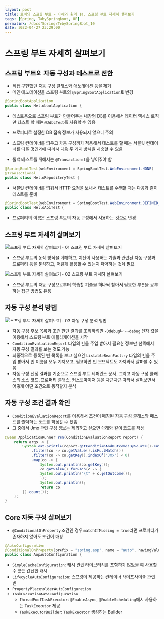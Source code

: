 ```yaml
---
layout: post
title: 토비의 스프링 부트 - 이해와 원리 10. 스프링 부트 자세히 살펴보기
tags: [Spring, TobySpringBoot, UF]
permalink: /docs/Spring/TobySpringBoot_10
date: 2022-04-27 23:29:00
---
```

# 스프링 부트 자세히 살펴보기
## 스프링 부트의 자동 구성과 테스트로 전환
- 직접 구현했던 자동 구성 클래스와 애노테이션 등을 제거
- 메인 애노테이션을 스프링 부트의 `@SpringBootApplication`로 변경

```java
@SpringBootApplication
public class HellobootApplication {
```

- 테스트용으로 스프링 부트가 만들어주는 내장형 DB를 이용해서 데이터 액세스 로직만 테스트 할 때는 `@JdbcTest`를 사용할 수 있음
- 프로퍼티로 설정한 DB 접속 정보가 사용되지 않으니 주의

- 스프링 컨테이너를 띄우고 자동 구성까지 적용해서 테스트를 할 때는 서블릿 컨테이너를 띄울 것인가에 따라서 다음 두 가지 방식을 사용할 수 있음
- 롤백 테스트를 위해서는 `@Transactional`을 넣어줘야 함

```java
@SpringBootTest(webEnvironment = SpringBootTest.WebEnvironment.NONE)
@Transactional
public class HelloRepositoryTest {
```

- 서블릿 컨테이너를 띄워서 HTTP 요청을 보내서 테스트를 수행할 때는 다음과 같이 테스트를 준비

```java
@SpringBootTest(webEnvironment = SpringBootTest.WebEnvironment.DEFINED_PORT)
public class HelloApiTest {
```

- 프로퍼티의 이름은 스프링 부트의 자동 구성에서 사용하는 것으로 변경

## 스프링 부트 자세히 살펴보기

![스프링 부트 자세히 살펴보기 - 01  스프링 부트 자세히 살펴보기](https://user-images.githubusercontent.com/52024566/235309951-13c1d7ea-fe02-41c4-af50-8a207bfb36f9.png)

- 스프링 부트의 동작 방식을 이해하고, 자신이 사용하는 기술과 관련된 자동 구성과 프로퍼티 등을 분석하고, 어떻게 활용할 수 있는지 파악하는 것이 필요

![스프링 부트 자세히 살펴보기 - 02  스프링 부트 자세히 살펴보기](https://user-images.githubusercontent.com/52024566/235309954-5f05b0f5-c9d4-4e23-ad42-89f300d6f939.png)

- 스프링 부트의 자동 구성으로부터 학습할 기술을 하나씩 찾아서 필요한 부분을 공부하는 접근 방법도 유용
## 자동 구성 분석 방법

![스프링 부트 자세히 살펴보기 - 03  자동 구성 분석 방법](https://user-images.githubusercontent.com/52024566/235427672-3c9f455c-c792-4f4a-8f0d-e290a845aec0.png)

- 자동 구성 후보 목록과 조건 판단 결과를 조회하려면 `-Ddebug`나 `--debug` 인자 값을 이용해서 스프링 부트 애플리케이션을 시작
- `ConditionEvaluationReport` 타입의 빈을 주입 받아서 필요한 정보만 선택해서 자동 구성 결과를 보는 것도 가능
- 최종적으로 등록된 빈 목록을 보고 싶으면 `ListableBeanFactory` 타입의 빈을 주입 받아서 빈 이름을 모두 가져오고, 필요하면 빈 오브젝트도 가져와서 살펴볼 수 있음
- 자동 구성 선정 결과를 기준으로 스프링 부트 레퍼런스 문서, 그리고 자동 구성 클래스의 소스 코드, 프로퍼티 클래스, 커스토마이저 등을 차근차근 따라서 살펴보면서 어떻게 어떤 조건으로 동작할지 분석

## 자동 구성 조건 결과 확인
- `ConditionEvaluationReport`를 이용해서 조건이 매칭된 자동 구성 클래스와 메소드를 출력하는 코드를 작성할 수 있음
- 그 중에서 Jmx 관련 구성 정보는 제외하고 싶으면 아래와 같이 코드를 작성

```java
@Bean ApplicationRunner run(ConditionEvaluationReport report) {
    return args -> {
        System.out.println(report.getConditionAndOutcomesBySource().entrySet().stream()
            .filter(co -> co.getValue().isFullMatch())
            .filter(co -> co.getKey().indexOf("Jmx") < 0)
            .map(co -> {
                System.out.println(co.getKey());
                co.getValue().forEach(c -> {
                System.out.println("\t" + c.getOutcome());
                });
                System.out.println();
                return co;
        }).count());
    };
}
```
## Core 자동 구성 살펴보기
- `@ConditionalOnProperty` 조건인 경우 `matchIfMissing = true`라면 프로퍼티가 존재하지 않아도 조건이 매칭

```java
@AutoConfiguration
@ConditionalOnProperty(prefix = "spring.aop", name = "auto", havingValue = "true", matchIfMissing = true)
public class AopAutoConfiguration {
```

- `SimpleCacheConfiguration`: 캐시 관련 라이브러리를 포함하지 않았을 때 사용할 수 있는 간단한 캐시
- `LifecycleAutoConfiguration`: 스프링이 제공하는 컨테이너 라이프사이클 관련 빈
- `PropertyPlaceholderAutoConfiguration`
- `TaskExecutionAutoConfiguration`
  - `ThreadPoolTaskExecutor`: `@EnableAsync`, `@EnableScheduling`에서 사용하는 `TaskExecutor` 제공
  - `TaskExecutorBuilder`: `TaskExecutor` 생성하는 Builder